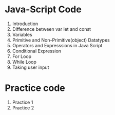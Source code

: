 # Java-Script Code
1. Introduction
2. Difference between var let and const
3. Variables
4. Primitive and Non-Primitive(object) Datatypes
5. Operators and Expresssions in Java Script
6. Conditional Expression
7. For Loop
8. While Loop
9. Taking user input
# Practice code
1. Practice 1
2. Practice 2

